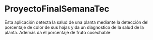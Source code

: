 # ProyectoFinalSemanaTec
Esta aplicación detecta la salud de una planta mediante la detección del porcentaje de color de sus hojas y da un diagnostico de la salud de la planta. Además da el porcentaje de fruto cosechable
